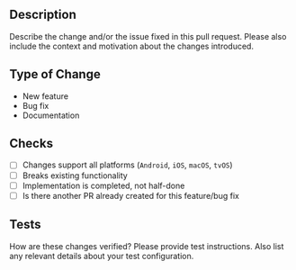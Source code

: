 ## Description
Describe the change and/or the issue fixed in this pull request. 
Please also include the context and motivation about the changes introduced.

## Type of Change
- New feature
- Bug fix
- Documentation

## Checks
- [ ] Changes support all platforms (`Android`, `iOS`, `macOS`, `tvOS`)
- [ ] Breaks existing functionality
- [ ] Implementation is completed, not half-done 
- [ ] Is there another PR already created for this feature/bug fix

## Tests
How are these changes verified? Please provide test instructions.
Also list any relevant details about your test configuration.